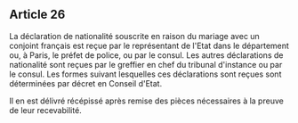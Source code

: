 Article 26
----
La déclaration de nationalité souscrite en raison du mariage avec un conjoint
français est reçue par le représentant de l'Etat dans le département ou, à
Paris, le préfet de police, ou par le consul. Les autres déclarations de
nationalité sont reçues par le greffier en chef du tribunal d'instance ou par le
consul. Les formes suivant lesquelles ces déclarations sont reçues sont
déterminées par décret en Conseil d'Etat.

Il en est délivré récépissé après remise des pièces nécessaires à la preuve de
leur recevabilité.
